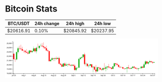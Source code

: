 # Bitcoin Stats

BTC/USDT|24h change|24h high|24h low|
|---|---|---|---|
|$20616.91|0.10%|$20845.92|$20237.95|

<img src="./chart.svg">
